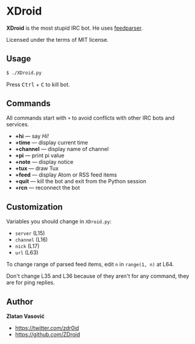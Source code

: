 # XDroid

**XDroid** is the most stupid IRC bot. He uses
[feedparser](http://code.google.com/p/feedparser/).

Licensed under the terms of MIT license.

## Usage

```bash
$ ./XDroid.py
```

Press <kbd>Ctrl</kbd> + <kbd>C</kbd> to kill bot.

## Commands

All commands start with `+` to avoid conflicts with other IRC bots and
services.

* **+hi** — say *Hi!*
* **+time** — display current time
* **+channel** — display name of channel
* **+pi** — print pi value
* **+note** — display notice
* **+tux** — draw Tux
* **+feed** — display Atom or RSS feed items
* **+quit** — kill the bot and exit from the Python session
* **+rcn** — reconnect the bot

## Customization

Variables you should change in `XDroid.py`:

* `server` (L15)
* `channel` (L16)
* `nick` (L17)
* `url` (L63)

To change range of parsed feed items, edit `n` in `range(1, n)` at L64.

Don't change L35 and L36 because of they aren't for any command, they are for
ping replies.

## Author

**Zlatan Vasović**

* https://twitter.com/zdr0id
* https://github.com/ZDroid